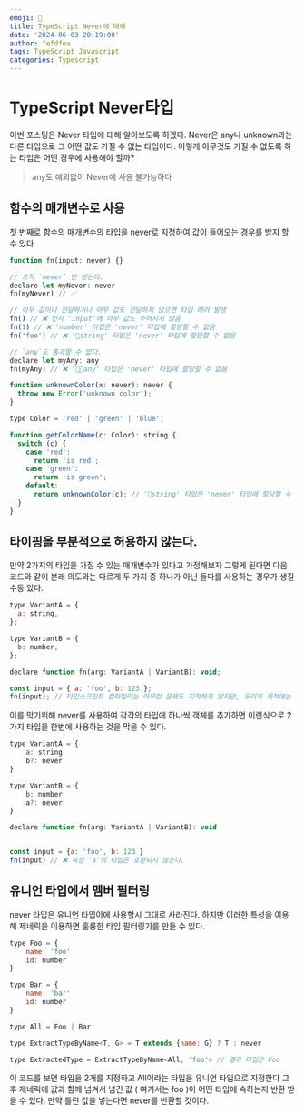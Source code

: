 ```yaml
---
emoji: 🍓
title: TypeScript Never에 대해
date: '2024-06-03 20:19:00'
author: fefdfea
tags: TypeScript Javascript
categories: Typescript
---
```


# TypeScript Never타입

이번 포스팅은 Never 타입에 대해 알아보도록 하겠다. Never은 any나 unknown과는 다른 타입으로 그 어떤 값도 가질 수 없는 타입이다. 이렇게 아무것도 가질 수 없도록 하는 타입은 어떤 경우에 사용해야 할까?

> any도 예외없이 Never에 사용 불가능하다

## 함수의 매개변수로 사용

첫 번째로 함수의 매개변수의 타입을 never로 지정하여 값이 들어오는 경우를 방지 할 수 있다.

```javascript
function fn(input: never) {}

// 오직 `never` 만 받는다.
declare let myNever: never
fn(myNever) // ✅

// 아무 값이나 전달하거나 아무 값도 전달하지 않으면 타입 에러 발생
fn() // ❌ 인자 'input'에 아무 값도 주어지지 않음
fn(1) // ❌ 'number' 타입은 'never' 타입에 할당할 수 없음
fn('foo') // ❌ 'string' 타입은 'never' 타입에 할당할 수 없음

// `any`도 통과할 수 없다.
declare let myAny: any
fn(myAny) // ❌ 'any' 타입은 'never' 타입에 할당할 수 없음
```

```javascript
function unknownColor(x: never): never {
  throw new Error('unknown color');
}

type Color = 'red' | 'green' | 'blue';

function getColorName(c: Color): string {
  switch (c) {
    case 'red':
      return 'is red';
    case 'green':
      return 'is green';
    default:
      return unknownColor(c); // 'string' 타입은 'never' 타입에 할당할 수 없음
  }
}
```

## 타이핑을 부분적으로 허용하지 않는다.

만약 2가지의 타입을 가질 수 있는 매개변수가 있다고 가정해보자 그렇게 된다면 다음 코드와 같이 본래 의도와는 다르게 두 가지 중 하나가 아닌 둘다를 사용하는 경우가 생길 수동 있다.

```javascript
type VariantA = {
  a: string,
};

type VariantB = {
  b: number,
};

declare function fn(arg: VariantA | VariantB): void;

const input = { a: 'foo', b: 123 };
fn(input); // 타입스크립트 컴파일러는 아무런 문제도 지적하지 않지만, 우리의 목적에는 맞지 않는다.
```

이를 막기위해 never를 사용하여 각각의 타입에 하나씩 객체를 추가하면 이런식으로 2가지 타입을 한번에 사용하는 것을 막을 수 있다.

```javascript
type VariantA = {
    a: string
    b?: never
}

type VariantB = {
    b: number
    a?: never
}

declare function fn(arg: VariantA | VariantB): void


const input = {a: 'foo', b: 123 }
fn(input) // ❌ 속성 'a'의 타입은 호환되지 않는다.
```

## 유니언 타입에서 멤버 필터링

never 타입은 유니언 타입이에 사용할시 그대로 사라진다. 하지만 이러한 특성을 이용해 제네릭을 이용하면 훌륭한 타입 필터링기를 만들 수 있다.

```javascript
type Foo = {
    name: 'foo'
    id: number
}

type Bar = {
    name: 'bar'
    id: number
}

type All = Foo | Bar

type ExtractTypeByName<T, G> = T extends {name: G} ? T : never

type ExtractedType = ExtractTypeByName<All, 'foo'> // 결과 타입은 Foo
```

이 코드를 보면 타입을 2개를 지정하고 All이라는 타입을 유니언 타입으로 지정한다 그 후 제네릭에 값과 함께 넘겨서 넘긴 값 ( 여기서는 foo )이 어떤 타입에 속하는지 반환 받을 수 있다. 만약 틀린 값을 넣는다면 never를 반환할 것이다.
